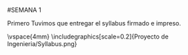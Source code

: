 #SEMANA 1

Primero Tuvimos que entregar el syllabus firmado e impreso.


\vspace{4mm}
\includegraphics[scale=0.2]{Proyecto de Ingenieria/Syllabus.png} 

